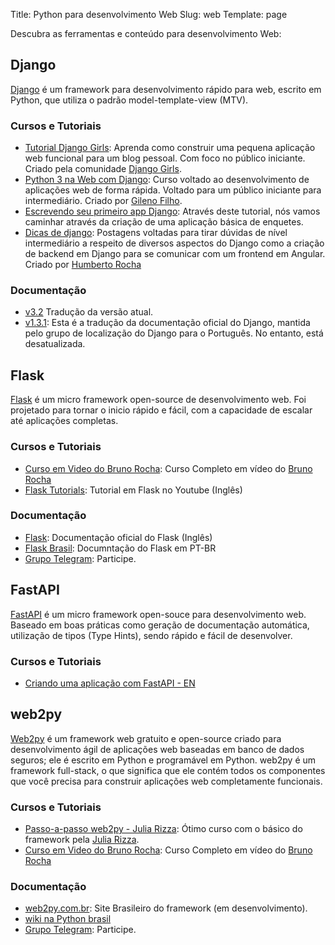 Title: Python para desenvolvimento Web
Slug: web
Template: page

Descubra as ferramentas e conteúdo para desenvolvimento Web:

## Django

[Django](https://www.djangoproject.com/) é um framework para desenvolvimento rápido para web, escrito em Python, que utiliza o padrão model-template-view (MTV).

### Cursos e Tutoriais

- [Tutorial Django Girls](https://tutorial.djangogirls.org/pt/): Aprenda como construir uma pequena aplicação web funcional para um blog pessoal. Com foco no público iniciante. Criado pela comunidade [Django Girls](https://djangogirls.org).
- [Python 3 na Web com Django](https://www.udemy.com/python-3-na-web-com-django-basico-intermediario): Curso voltado ao desenvolvimento de aplicações web de forma rápida. Voltado para um público iniciante para intermediário. Criado por [Gileno Filho](https://twitter.com/gilenofilho).
- [Escrevendo seu primeiro app Django](https://docs.djangoproject.com/pt-br/2.1/intro/tutorial01/): Através deste tutorial, nós vamos caminhar através da criação de uma aplicação básica de enquetes.
- [Dicas de django](https://humberto.io/pt-br/tags/django/): Postagens voltadas para tirar dúvidas de nível intermediário a respeito de diversos aspectos do Django como a criação de backend em Django para se comunicar com um frontend em Angular. Criado por [Humberto Rocha](https://humberto.io/blog/)

### Documentação

- [v3.2](https://docs.djangoproject.com/pt-br/3.2/) Tradução da versão atual.
- [v1.3.1](http://waltercruz.github.io/django-l10n-portuguese/): Esta é a tradução da documentação oficial do Django, mantida pelo grupo de localização do Django para o Português. No entanto, está desatualizada.

## Flask

[Flask](https://flask.palletsprojects.com/en/1.1.x/) é um micro framework open-source de desenvolvimento web. Foi projetado para tornar o inicio rápido e fácil, com a capacidade de escalar até aplicações completas.

### Cursos e Tutoriais

- [Curso em Video do Bruno Rocha](https://codeshow.com.br/tags/flask/): Curso Completo em vídeo do [Bruno Rocha](http://brunorocha.org/)
- [Flask Tutorials](https://www.youtube.com/watch?v=MwZwr5Tvyxo&list=PL-osiE80TeTs4UjLw5MM6OjgkjFeUxCYH): Tutorial em Flask no Youtube (Inglês)

### Documentação

- [Flask](https://flask.palletsprojects.com/en/1.1.x/): Documentação oficial do Flask (Inglês)
- [Flask Brasil](https://flask-ptbr.readthedocs.io/en/latest/index.html): Documntação do Flask em PT-BR
- [Grupo Telegram](https://t.me/flaskbrasil): Participe.

## FastAPI

[FastAPI](https://fastapi.tiangolo.com/) é um micro framework open-souce para desenvolvimento web. Baseado em boas práticas como geração de documentação automática, utilização de tipos (Type Hints), sendo rápido e fácil de desenvolver.

### Cursos e Tutoriais

- [Criando uma aplicação com FastAPI - EN](https://realpython.com/fastapi-python-web-apis/)

## web2py

[Web2py](http://web2py.com/) é um framework web gratuito e open-source criado para desenvolvimento ágil de aplicações web baseadas em banco de dados seguros; ele é escrito em Python e programável em Python. web2py é um framework full-stack, o que significa que ele contém todos os componentes que você precisa para construir aplicações web completamente funcionais.

### Cursos e Tutoriais

- [Passo-a-passo web2py - Julia Rizza](https://juliarizza.wordpress.com/2015/08/03/passo-a-passo-web2py-1o-passo): Ótimo curso com o básico do framework pela [Julia Rizza](https://juliarizza.wordpress.com).
- [Curso em Video do Bruno Rocha](https://www.youtube.com/playlist?list=PL5CWed0-MqAPLiMS5gJvWKZDBez-vcRuN): Curso Completo em vídeo do [Bruno Rocha](http://brunorocha.org/)

### Documentação

- [web2py.com.br](https://web2py.com.br/): Site Brasileiro do framework (em desenvolvimento).
- [wiki na Python brasil](https://wiki.python.org.br/web2py/)
- [Grupo Telegram](https://t.me/web2pybrasil): Participe.
